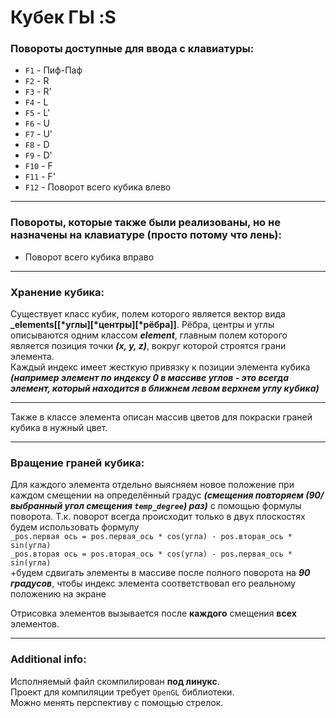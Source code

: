 # Кубек ГЫ :S

### Повороты доступные для ввода с клавиатуры:
 * `F1` - Пиф-Паф
 * `F2` - R
 * `F3` - R'
 * `F4` - L
 * `F5` - L'
 * `F6` - U
 * `F7` - U'
 * `F8` - D
 * `F9` - D'
 * `F10` - F
 * `F11` - F'
 * `F12` - Поворот всего кубика влево
***
### Повороты, которые также были реализованы, но не назначены на клавиатуре (просто потому что лень):
* Поворот всего кубика вправо
***
### Хранение кубика:
Существует класс кубик, полем которого является вектор вида **_elements[[\*углы][\*центры][\*рёбра]]**. Рёбра, центры и углы описываются одним классом ***element***, главным полем которого является позиция точки ***(x, y, z)***, вокруг которой строятся грани элемента.  
Каждый индекс имеет жесткую привязку к позиции элемента кубика ***(например элемент по индексу 0 в массиве углов - это всегда элемент, который находится в ближнем левом верхнем углу кубика)***
***
Также в классе элемента описан массив цветов для покраски граней кубика в нужный цвет.

***
### Вращение граней кубика:
Для каждого элемента отдельно выясняем новое положение при каждом смещении на определённый градус ***(смещения повторяем (90/выбранный угол смещения `temp_degree`) раз)*** с помощью формулы поворота. Т.к. поворот всегда происходит только в двух плоскостях будем использовать формулу  
`_pos.первая ось = pos.первая_ось * cos(угла) - pos.вторая_ось * sin(угла)`  
`_pos.вторая ось = pos.вторая_ось * cos(угла) - pos.первая_ось * sin(угла)`  
+будем сдвигать элементы в массиве после полного поворота на ***90 градусов***, чтобы индекс элемента соответствовал его реальному положению на экране  
  
Отрисовка элементов вызывается после **каждого** смещения **всех** элементов.
***
### Additional info:
Исполняемый файл скомпилирован **под линукс**.  
Проект для компиляции требует `OpenGL` библиотеки.  
Можно менять перспективу с помощью стрелок.
